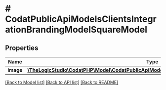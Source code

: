 # # CodatPublicApiModelsClientsIntegrationBrandingModelSquareModel

## Properties

Name | Type | Description | Notes
------------ | ------------- | ------------- | -------------
**image** | [**\TheLogicStudio\CodatPHP\Model\CodatPublicApiModelsClientsIntegrationBrandingModelImageModel**](CodatPublicApiModelsClientsIntegrationBrandingModelImageModel.md) |  | [optional]

[[Back to Model list]](../../README.md#models) [[Back to API list]](../../README.md#endpoints) [[Back to README]](../../README.md)
